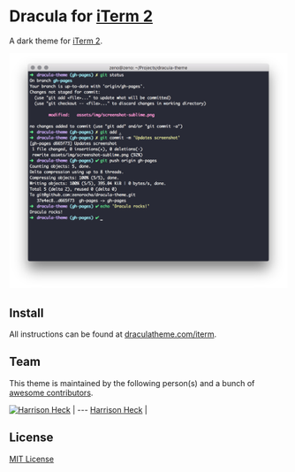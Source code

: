 # Dracula for [iTerm 2](http://iterm2.com)

A dark theme for [iTerm 2](http://iterm2.com).

![Screenshot](./screenshot.png)

## Install

All instructions can be found at [draculatheme.com/iterm](https://draculatheme.com/iterm).

## Team

This theme is maintained by the following person(s) and a bunch of [awesome contributors](https://github.com/dracula/iterm/graphs/contributors).

[![Harrison Heck](https://avatars0.githubusercontent.com/u/1037526?v=3&s=70)](https://github.com/nesl247) |
--- [Harrison Heck](https://github.com/nesl247) |

## License

[MIT License](./LICENSE)
